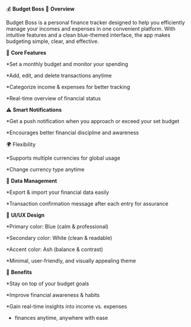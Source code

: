 💰 **Budget Boss**
📌 **Overview**

Budget Boss is a personal finance tracker designed to help you efficiently manage your incomes and expenses in one convenient platform. With intuitive features and a clean blue-themed interface, the app makes budgeting simple, clear, and effective.


🔑 **Core Features**

*Set a monthly budget and monitor your spending

*Add, edit, and delete transactions anytime

*Categorize income & expenses for better tracking

*Real-time overview of financial status

⚠️ **Smart Notifications**

*Get a push notification when you approach or exceed your set budget

*Encourages better financial discipline and awareness

🌍 Flexibility

*Supports multiple currencies for global usage

*Change currency type anytime

📂 **Data Management**

*Export & import your financial data easily

*Transaction confirmation message after each entry for assurance

🎨 **UI/UX Design**

*Primary color: Blue (calm & professional)

*Secondary color: White (clean & readable)

*Accent color: Ash (balance & contrast)

*Minimal, user-friendly, and visually appealing theme

🚀 **Benefits**

*Stay on top of your budget goals

*Improve financial awareness & habits

*Gain real-time insights into income vs. expenses

* finances anytime, anywhere with ease
